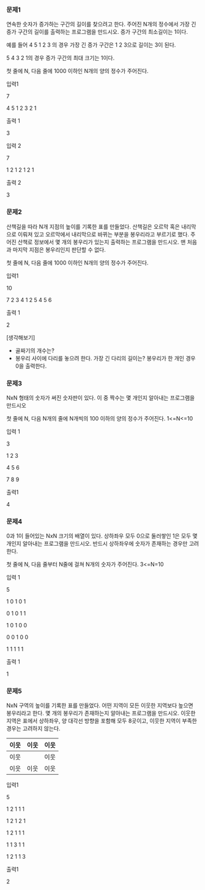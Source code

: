 ### 문제1

연속한 숫자가 증가하는 구간의 길이를 찾으려고 한다. 주어진 N개의 정수에서 가장 긴 증가 구간의 길이를 출력하는 프로그램을 만드시오. 증가 구간의 최소길이는 1이다.

예를 들어 4 5 1 2 3 의 경우 가장 긴 증가 구간은 1 2 3으로 길이는 3이 된다.

5 4 3 2 1의 경우 증가 구간의 최대 크기는 1이다.

첫 줄에 N, 다음 줄에  1000 이하인 N개의 양의 정수가 주어진다.

입력1

7

4 5 1 2 3 2 1

출력 1

3

입력 2

7

1 2 1 2 1 2 1

출력 2

3

### 문제2

산책길을 따라 N개 지점의 높이를 기록한 표를 만들었다. 산책길은 오르막 혹은 내리막으로 이뤄져 있고 오르막에서 내리막으로 바뀌는 부분을 봉우리라고 부르기로 했다. 주어진 산책로 정보에서 몇 개의 봉우리가 있는지 출력하는 프로그램을 만드시오. 맨 처음과 마지막 지점은 봉우리인지 판단할 수 없다.

첫 줄에 N, 다음 줄에  1000 이하인 N개의 양의 정수가 주어진다.

입력1

10

7 2 3 4 1 2 5 4 5 6

출력 1

2

[생각해보기]

- 골짜기의 개수는?
- 봉우리 사이에 다리를 놓으려 한다. 가장 긴 다리의 길이는? 봉우리가 한 개인 경우 0을 출력한다.

### 문제3

NxN 형태의 숫자가 써진 숫자판이 있다. 이 중 짝수는 몇 개인지 알아내는 프로그램을 만드시오

첫 줄에   N, 다음 N개의 줄에 N개씩의 100 이하의 양의 정수가 주어진다. 1<=N<=10

입력 1

3

1 2 3

4 5 6

7 8 9

출력1

4

### 문제4

0과 1이 들어있는 NxN 크기의 배열이 있다. 상하좌우 모두 0으로 둘러쌓인 1은 모두 몇 개인지 알아내는 프로그램을 만드시오.  반드시 상하좌우에 숫자가 존재하는 경우만 고려한다.

첫 줄에 N, 다음 줄부터 N줄에 걸쳐 N개의 숫자가 주어진다. 3<=N=10

입력 1

5

1 0 1 0 1

0 1 0 1 1

1 0 1 0 0

0 0 1 0 0

1 1 1 1 1

출력 1

1



### 문제5

NxN 구역의 높이를 기록한 표를 만들었다. 어떤 지역이 모든 이웃한 지역보다 높으면 봉우리라고 한다. 몇 개의 봉우리가 존재하는지 알아내는 프로그램을 만드시오. 이웃한 지역은 표에서 상하좌우, 양 대각선 방향을 포함해 모두 8곳이고, 이웃한 지역이 부족한 경우는 고려하지 않는다.

| 이웃 | 이웃 | 이웃 |
| :--: | :--: | :--: |
| 이웃 |      | 이웃 |
| 이웃 | 이웃 | 이웃 |

입력1

5

1 2 1 1 1

1 2 1 2 1

1 2 1 1 1

1 1 3 1 1

1 2 1 1 3 

출력1

2
